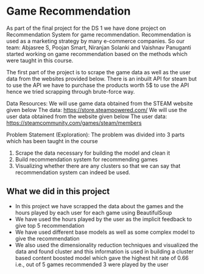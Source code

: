 # Game Recommendation
As part of the final project for the DS 1 we have done project on Recommendation System for game recommendation. Recommendation is used as a marketing strategy by many e-commerce companies. So our team: Abjasree S, Poojan Smart, Niranjan Solanki and Vaishnav Panuganti started working on game recommendation based on the methods which were taught in this course.

The first part of the project is to scrape the game data as well as the user data from the websites provided below. There is an inbuilt API for steam but to use the API we have to purchase the products worth 5$ to use the API hence we tried scrapping through brute-force way.

Data Resources:
We will use game data obtained from the STEAM website given below
The data: https://store.steampowered.com/
We will use the user data obtained from the website given below
The user data: https://steamcommunity.com/games/steam/members

Problem Statement (Exploration):
The problem was divided into 3 parts which has been taught in the course

1. Scrape the data necessary for building the model and clean it
2. Build recommendation system for recommending games
3. Visualizing whether there are any clusters so that we can say that recommendation system can indeed be used.

## What we did in this project 
- In this project we have scrapped the data about the games and the hours played by each user for each game using BeautifulSoup
- We have used the hours played by the user as the implicit feedback to give top 5 recommendation
- We have used different base models as well as some complex model to give the recommendation
- We also used the dimensionality reduction techniques and visualized the data and found cluster and this information is used in building a cluster based content boosted model which gave the highest hit rate of 0.66 i.e., out of 5 games recommended 3 were played by the user 
